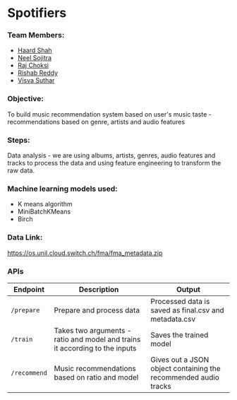 # Spotifiers   

### **Team Members**:
- [Haard Shah](http://github.com/haard19)
- [Neel Sojitra](https://github.com/nsojitra20)
- [Raj Choksi](https://github.com/rajchoksi1997)
- [Rishab Reddy](https://github.com/rishabreddyk)
- [Visva Suthar](https://github.com/visvasuthar)

### **Objective**: <br> 
To build music recommendation system based on user's music taste - recommendations based on genre, artists and audio features   

### **Steps**: <br>
Data analysis - we are using albums, artists, genres, audio features and tracks to process the data and using feature engineering to transform the raw data.   

### **Machine learning models used**:<br>   
- K means algorithm
- MiniBatchKMeans
- Birch    


### **Data Link**: <br>
https://os.unil.cloud.switch.ch/fma/fma_metadata.zip


### **APIs**

Endpoint | Description | Output
--- | --- | --
`/prepare` | Prepare and process data | Processed data is saved as final.csv and metadata.csv   
`/train` | Takes two arguments - ratio and model and trains it according to the inputs | Saves the trained model 
`/recommend` | Music recommendations based on ratio and model | Gives out a JSON object containing the recommended audio tracks
